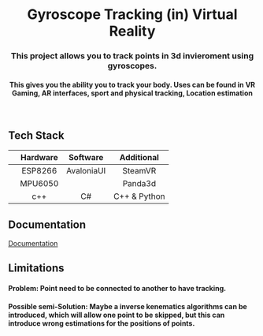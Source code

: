 <div align="center" display="inline">
  <h1>Gyroscope Tracking (in) Virtual Reality</h1>

<h3>This project allows you to track points in 3d invieroment using gyroscopes.</h3>

<h4>This gives you the ability you to track your body. Uses can be found in VR Gaming, AR interfaces, sport and physical tracking, Location estimation
</h4>
</div>


<br/>
<h2> Tech Stack </h2>

||Hardware|Software|Additional|
|:---:|:---:|:---:|:---:|
||ESP8266|AvaloniaUI|SteamVR|
||MPU6050| |Panda3d|
||c++| C#| C++ & Python|


## Documentation

[Documentation](https://github.com/eGuardianDev/GRVR/wiki)

## Limitations

#### <b>Problem:</b> Point need to be connected to another to have tracking.<br>
#### <b>Possible semi-Solution:<b> Maybe a inverse kenematics algorithms can be introduced, which will allow one point to be skipped, but this can introduce wrong estimations for the positions of points.
